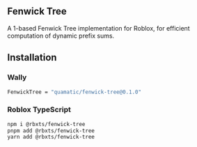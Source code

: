## Fenwick Tree

A 1-based Fenwick Tree implementation for Roblox, for efficient computation of dynamic prefix sums.

## Installation

### Wally

```sh
FenwickTree = "quamatic/fenwick-tree@0.1.0"
```

### Roblox TypeScript

```sh
npm i @rbxts/fenwick-tree
pnpm add @rbxts/fenwick-tree
yarn add @rbxts/fenwick-tree
```
